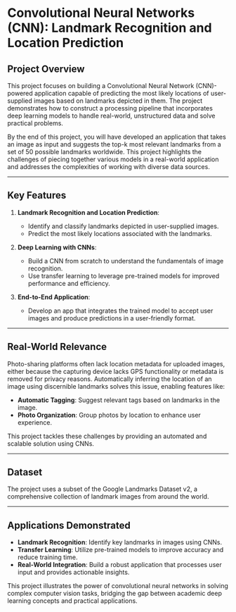 # Convolutional Neural Networks (CNN): Landmark Recognition and Location Prediction

## Project Overview

This project focuses on building a Convolutional Neural Network (CNN)-powered application capable of predicting the most likely locations of user-supplied images based on landmarks depicted in them. The project demonstrates how to construct a processing pipeline that incorporates deep learning models to handle real-world, unstructured data and solve practical problems.

By the end of this project, you will have developed an application that takes an image as input and suggests the top-k most relevant landmarks from a set of 50 possible landmarks worldwide. This project highlights the challenges of piecing together various models in a real-world application and addresses the complexities of working with diverse data sources.

---

## Key Features

1. **Landmark Recognition and Location Prediction**:
   - Identify and classify landmarks depicted in user-supplied images.
   - Predict the most likely locations associated with the landmarks.

2. **Deep Learning with CNNs**:
   - Build a CNN from scratch to understand the fundamentals of image recognition.
   - Use transfer learning to leverage pre-trained models for improved performance and efficiency.

3. **End-to-End Application**:
   - Develop an app that integrates the trained model to accept user images and produce predictions in a user-friendly format.

---

## Real-World Relevance

Photo-sharing platforms often lack location metadata for uploaded images, either because the capturing device lacks GPS functionality or metadata is removed for privacy reasons. Automatically inferring the location of an image using discernible landmarks solves this issue, enabling features like:

- **Automatic Tagging**: Suggest relevant tags based on landmarks in the image.
- **Photo Organization**: Group photos by location to enhance user experience.

This project tackles these challenges by providing an automated and scalable solution using CNNs.

---

## Dataset

The project uses a subset of the Google Landmarks Dataset v2, a comprehensive collection of landmark images from around the world.

---

## Applications Demonstrated

- **Landmark Recognition**: Identify key landmarks in images using CNNs.
- **Transfer Learning**: Utilize pre-trained models to improve accuracy and reduce training time.
- **Real-World Integration**: Build a robust application that processes user input and provides actionable insights.

This project illustrates the power of convolutional neural networks in solving complex computer vision tasks, bridging the gap between academic deep learning concepts and practical applications.

